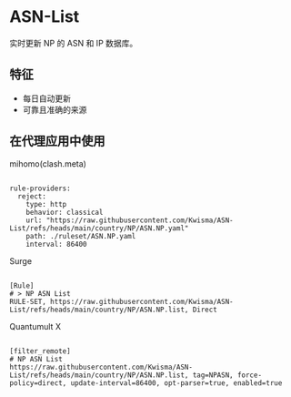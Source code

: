 
# ASN-List

实时更新 NP 的 ASN 和 IP 数据库。

## 特征

- 每日自动更新
- 可靠且准确的来源

## 在代理应用中使用

mihomo(clash.meta)

<pre><code class="language-javascript">
rule-providers:
  reject:
    type: http
    behavior: classical
    url: "https://raw.githubusercontent.com/Kwisma/ASN-List/refs/heads/main/country/NP/ASN.NP.yaml"
    path: ./ruleset/ASN.NP.yaml
    interval: 86400
</code></pre>

Surge

<pre><code class="language-javascript">
[Rule]
# > NP ASN List
RULE-SET, https://raw.githubusercontent.com/Kwisma/ASN-List/refs/heads/main/country/NP/ASN.NP.list, Direct
</code></pre>

Quantumult X

<pre><code class="language-javascript">
[filter_remote]
# NP ASN List
https://raw.githubusercontent.com/Kwisma/ASN-List/refs/heads/main/country/NP/ASN.NP.list, tag=NPASN, force-policy=direct, update-interval=86400, opt-parser=true, enabled=true
</code></pre>
